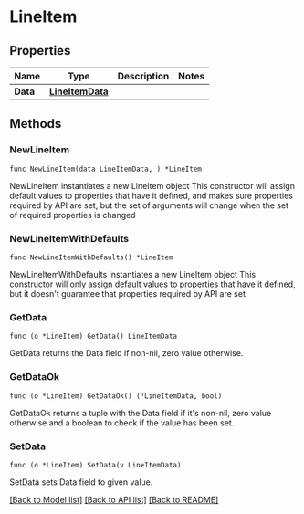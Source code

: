 # LineItem

## Properties

Name | Type | Description | Notes
------------ | ------------- | ------------- | -------------
**Data** | [**LineItemData**](LineItemData.md) |  | 

## Methods

### NewLineItem

`func NewLineItem(data LineItemData, ) *LineItem`

NewLineItem instantiates a new LineItem object
This constructor will assign default values to properties that have it defined,
and makes sure properties required by API are set, but the set of arguments
will change when the set of required properties is changed

### NewLineItemWithDefaults

`func NewLineItemWithDefaults() *LineItem`

NewLineItemWithDefaults instantiates a new LineItem object
This constructor will only assign default values to properties that have it defined,
but it doesn't guarantee that properties required by API are set

### GetData

`func (o *LineItem) GetData() LineItemData`

GetData returns the Data field if non-nil, zero value otherwise.

### GetDataOk

`func (o *LineItem) GetDataOk() (*LineItemData, bool)`

GetDataOk returns a tuple with the Data field if it's non-nil, zero value otherwise
and a boolean to check if the value has been set.

### SetData

`func (o *LineItem) SetData(v LineItemData)`

SetData sets Data field to given value.



[[Back to Model list]](../README.md#documentation-for-models) [[Back to API list]](../README.md#documentation-for-api-endpoints) [[Back to README]](../README.md)


